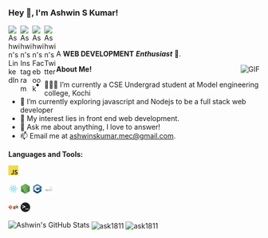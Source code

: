 <h3 title="hehehe"> Hey 👋, I'm Ashwin S Kumar!</h3>

<a href="https://www.linkedin.com/in/ashwin-s-kumar-4080b5215/">
  <img align="left" alt="Ashwin's LinkedIn" width="24px" src="https://cdn.jsdelivr.net/npm/simple-icons@v3/icons/linkedin.svg" />
</a>
<a href="https://www.instagram.com/_ashwin_18_/">
  <img align="left" alt="Ashwin's Instagram" width="24px" src="https://cdn.jsdelivr.net/npm/simple-icons@v3/icons/instagram.svg" />
</a>
<a href="https://www.facebook.com/ashwin.skumar.393/">
  <img align="left" alt="Ashwin's Facebook" width="24px" src="https://cdn.jsdelivr.net/npm/simple-icons@v3/icons/facebook.svg" />
</a>
<a href="">
  <img align="left" alt="Ashwin's Twitter" width="24px" src="https://cdn.jsdelivr.net/npm/simple-icons@3.13.0/icons/twitter.svg" />
</a>




<br />
<br />

A **WEB DEVELOPMENT** ***Enthusiast*** 🚀.
 

  <img align="right" alt="GIF" src="https://i.pinimg.com/originals/e4/26/70/e426702edf874b181aced1e2fa5c6cde.gif" />

**About Me!**

- 👨🏽‍💻 I’m currently a CSE Undergrad student at Model engineering college, Kochi
- 🌱 I’m currently exploring javascript and Nodejs to be a full stack web developer 
- 🤔 My interest lies in front end web development.
- 💬 Ask me about anything, I love to answer!
- 📫 Email me at [ashwinskumar.mec@gmail.com](mailto:ashwinskumar.mec@gmail.com).



**Languages and Tools:**  


<code><img height="20" src="https://raw.githubusercontent.com/github/explore/80688e429a7d4ef2fca1e82350fe8e3517d3494d/topics/javascript/javascript.png"></code>

<code><img height="20" src="https://raw.githubusercontent.com/github/explore/80688e429a7d4ef2fca1e82350fe8e3517d3494d/topics/react/react.png"></code>
<code><img height="20" src="https://raw.githubusercontent.com/github/explore/80688e429a7d4ef2fca1e82350fe8e3517d3494d/topics/nodejs/nodejs.png"></code>
<code><img height="20" src="https://raw.githubusercontent.com/github/explore/80688e429a7d4ef2fca1e82350fe8e3517d3494d/topics/cpp/cpp.png"></code>
<code><img height="20" src="https://raw.githubusercontent.com/github/explore/80688e429a7d4ef2fca1e82350fe8e3517d3494d/topics/mysql/mysql.png"></code>

<code><img height="20" src="https://raw.githubusercontent.com/github/explore/80688e429a7d4ef2fca1e82350fe8e3517d3494d/topics/git/git.png"></code>
<code><img height="20" src="https://raw.githubusercontent.com/github/explore/80688e429a7d4ef2fca1e82350fe8e3517d3494d/topics/terminal/terminal.png"></code>

<img src="https://github-readme-stats.vercel.app/api?username=ask1811&show_icons=true&hide_border=true&count_private=true&theme=shades-of-purple&icon_color=fad000" alt="Ashwin's GitHub Stats">
<img align="center" src="https://github-readme-streak-stats.herokuapp.com/?user=ask1811&count_private=true&theme=radical" alt="ask1811" />
<img align="center" width=500 src="https://github-readme-stats.vercel.app/api/top-langs/?username=ask1811&count_private=true&theme=radical" alt="ask1811" />


